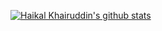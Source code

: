 
[![Haikal Khairuddin's github stats](https://github-readme-stats.vercel.app/api?username=z4nyx)](https://github.com/anuraghazra/github-readme-stats)

